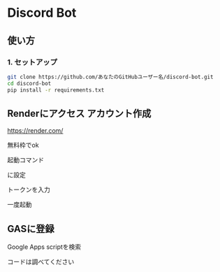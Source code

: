 # Discord Bot

## 使い方

### 1. セットアップ
```sh
git clone https://github.com/あなたのGitHubユーザー名/discord-bot.git
cd discord-bot
pip install -r requirements.txt
```

## Renderにアクセス アカウント作成

https://render.com/

無料枠でok

起動コマンド


に設定

トークンを入力

一度起動

## GASに登録
Google Apps scriptを検索

コードは調べてください
